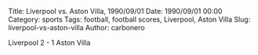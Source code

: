 Title: Liverpool vs. Aston Villa, 1990/09/01
Date: 1990/09/01 00:00
Category: sports
Tags: football, football scores, Liverpool, Aston Villa
Slug: liverpool-vs-aston-villa
Author: carbonero


Liverpool 2 - 1 Aston Villa
